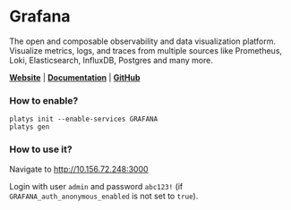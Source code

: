 # Grafana

The open and composable observability and data visualization platform. Visualize metrics, logs, and traces from multiple sources like Prometheus, Loki, Elasticsearch, InfluxDB, Postgres and many more. 

**[Website](https://grafana.com/oss/grafana/)** | **[Documentation](https://grafana.com/grafana/)** | **[GitHub](https://github.com/grafana/grafana)**

### How to enable?

```
platys init --enable-services GRAFANA
platys gen
```

### How to use it?

Navigate to <http://10.156.72.248:3000> 

Login with user `admin` and password `abc123!` (if `GRAFANA_auth_anonymous_enabled` is not set to `true`). 

